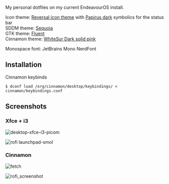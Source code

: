 My personal dotfiles on my current EndeavourOS install.

Icon theme: [Reversal icon theme](https://www.opendesktop.org/s/Gnome/p/1340791/) with [Papirus dark](https://www.opendesktop.org/p/1166289) symbolics for the status bar <br/>
SDDM theme: [Sequoia](https://github.com/minMelody/sddm-sequoia) <br/>
GTK theme: [Fluent](https://www.gnome-look.org/p/1477941) <br/>
Cinnamon theme: [WhiteSur Dark solid pink](https://github.com/vinceliuice/WhiteSur-gtk-theme)

Monospace font: JetBrains Mono NerdFont

## Installation

Cinnamon keybinds
```
$ dconf load /org/cinnamon/desktop/keybindings/ < cinnamon/keybindings.conf
```

## Screenshots

### Xfce + i3
![desktop-xfce-i3-picom](https://github.com/user-attachments/assets/269e494d-f38f-486c-8a47-2f005854fdcf "fastfetch")

![rofi launchpad-smol](https://github.com/user-attachments/assets/d9a445f9-8c0c-4ea1-93c7-29dcbebb3180 "rofi launchpad-smol theme")

### Cinnamon
![fetch](https://github.com/user-attachments/assets/8c59618b-dafc-4af9-82f1-c0985ee5104d "fastfetch")

![rofi_screenshot](https://github.com/user-attachments/assets/4de9da88-e67b-47c5-ba34-124b2f726fc2 "rofi")

